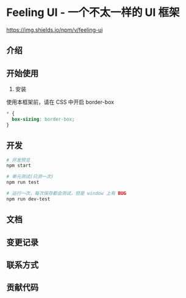 # Feeling UI - 一个不太一样的 UI 框架

https://img.shields.io/npm/v/feeling-ui

## 介绍

## 开始使用

1. 安装

使用本框架前，请在 CSS 中开启 border-box

```css
* {
  box-sizing: border-box;
}
```

## 开发

```bash
# 开发预览
npm start

# 单元测试(只测一次)
npm run test

# 运行一次，每次保存都会测试，但是 window 上有 BUG
npm run dev-test
```

## 文档

## 变更记录

## 联系方式

## 贡献代码
